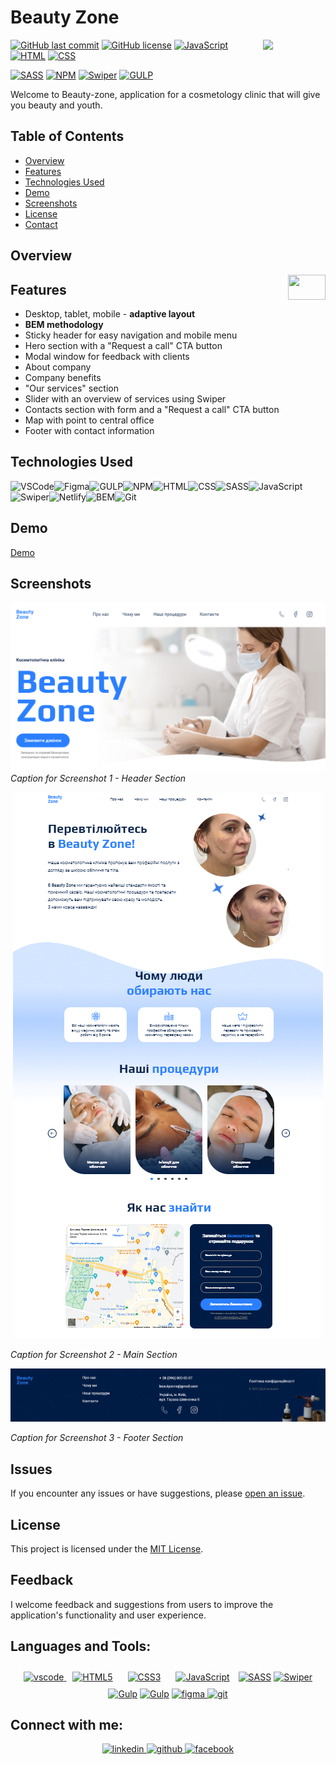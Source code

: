# Beauty Zone

<img align="right" src="https://media.giphy.com/media/du3J3cXyzhj75IOgvA/giphy.gif" width="100"/>

[![GitHub last commit](https://img.shields.io/github/last-commit/Sokolova88/Beauty-zone)](https://github.com/Sokolova88/Beauty-zone/commits/main)
[![GitHub license](https://img.shields.io/github/license/Sokolova88/Beauty-zone)](https://github.com/Sokolova88/Beauty-zone/blob/main/LICENSE)
[![JavaScript](https://img.shields.io/badge/JavaScript-Latest-yellow.svg)](https://developer.mozilla.org/en-US/docs/Web/JavaScript)
[![HTML](https://img.shields.io/badge/HTML5-<!DOCTYPE%20html>-orange)](https://developer.mozilla.org/en-US/docs/Web/HTML)
[![CSS](https://img.shields.io/badge/CSS3-styles-blue)](https://developer.mozilla.org/en-US/docs/Web/CSS)

[![SASS](https://img.shields.io/badge/SASS-pink)](https://sass-lang.com/)
[![NPM](https://img.shields.io/badge/npm-red)](https://www.npmjs.com/)
[![Swiper](https://img.shields.io/badge/swiper-blue)](https://swiperjs.com/)
[![GULP](https://img.shields.io/badge/Gulp-tomato)](https://gulpjs.com/)

Welcome to Beauty-zone, application for a cosmetology clinic that will give you beauty and youth.

## Table of Contents

- [Overview](#overview)
- [Features](#features)
- [Technologies Used](#technologies-used)
- [Demo](#demo)
- [Screenshots](#screenshots)
- [License](#license)
- [Contact](#connect-with-me)

## Overview

<img align="right" src="./img/icons/logo.svg" width="60" height="40" color="black"/>

<!-- **Beauty-zone**  -----Overview-----
 -->

## Features

- Desktop, tablet, mobile - **adaptive layout**
- **BEM methodology**
- Sticky header for easy navigation and mobile menu
- Hero section with a "Request a call" CTA button
- Modal window for feedback with clients
- About company
- Company benefits
- "Our services" section
- Slider with an overview of services using Swiper
- Contacts section with form and a "Request a call" CTA button
- Map with point to central office
- Footer with contact information

## Technologies Used

![VSCode](https://img.shields.io/badge/Visual_Studio_Code-0078D4?style=for-the-badge&logo=visual%20studio%20code&logoColor=white)![Figma](https://img.shields.io/badge/Figma-F24E1E?style=for-the-badge&logo=figma&logoColor=white)![GULP](https://img.shields.io/badge/GULP-lightgrey?style=for-the-badge&logo=gulp)![NPM](https://img.shields.io/badge/npm-CB3837?style=for-the-badge&logo=npm&logoColor=white)![HTML](https://img.shields.io/badge/HTML5-E34F26.svg?style=for-the-badge&logo=HTML5&logoColor=white)![CSS](https://img.shields.io/badge/CSS3-1572B6.svg?style=for-the-badge&logo=CSS3&logoColor=white)![SASS](https://img.shields.io/badge/Sass-CC6699?style=for-the-badge&logo=sass&logoColor=white)![JavaScript](https://img.shields.io/badge/JavaScript-F7DF1E.svg?style=for-the-badge&logo=JavaScript&logoColor=black)![Swiper](https://img.shields.io/badge/Swiper-007aff?style=for-the-badge&logo=swiper)![Netlify](https://img.shields.io/badge/Netlify-00C7B7?style=for-the-badge&logo=netlify&logoColor=white)![BEM](https://img.shields.io/badge/BEM-052433?style=for-the-badge&logo=BEM&logoColor=white)![Git](https://img.shields.io/badge/Git-black?style=for-the-badge&logo=git)

## Demo

[Demo](https://sokolova88.github.io/Beauty-zone/)

## Screenshots

![Home Page](./src/screen/header-page.png) _Caption for Screenshot 1 - Header Section_

<p align="center">
  <img src="./src/screen/main-page.png" alt="Screenshot 2 - Main Section">
</p>

_Caption for Screenshot 2 - Main Section_

<p align="center">
  <img src="./src/screen/footer-page.png" alt="Screenshot 3 - Footer Section">
</p>

_Caption for Screenshot 3 - Footer Section_

## Issues

If you encounter any issues or have suggestions, please
[open an issue](https://github.com/Sokolova88/Beauty-zone/issues).

## License

This project is licensed under the [MIT License](LICENSE).

## Feedback

I welcome feedback and suggestions from users to improve the application's functionality and user
experience.

## Languages and Tools:

<div align="center">

<a href="https://code.visualstudio.com/" target="_blank" rel="noreferrer"><img src="https://www.svgrepo.com/show/374171/vscode.svg" alt="vscode" width="40" height="40"/>
</a>
<a href="https://en.wikipedia.org/wiki/HTML5" target="_blank"><img style="margin: 10px" src="https://www.svgrepo.com/show/452228/html-5.svg" alt="HTML5" height="40" /></a>
<a href="https://www.w3schools.com/css/" target="_blank"><img style="margin: 10px" src="https://www.svgrepo.com/show/373535/css.svg" alt="CSS3" height="40" /></a>
<a href="https://www.javascript.com/" target="_blank"><img style="margin: 10px" src="https://www.svgrepo.com/show/452045/js.svg" alt="JavaScript" height="40" /></a>
<a href="https://sass-lang.com/" target="_blank" rel="noreferrer"><img src="https://www.svgrepo.com/show/354310/sass.svg" width="36" height="36" alt="SASS" /></a>
<a href="https://swiperjs.com/" target="_blank" rel="noreferrer"><img src="https://swiperjs.com/images/swiper-logo.svg" width="36" height="36" alt="Swiper" /></a>
<a href="https://gulpjs.com/" target="_blank" rel="noreferrer"><img src="https://www.svgrepo.com/show/353845/gulp.svg" width="36" height="36" alt="Gulp" /></a>
<a href="https://www.npmjs.com/" target="_blank" rel="noreferrer"><img src="https://www.svgrepo.com/show/452077/npm.svg" width="36" height="36" alt="Gulp" /></a>
<a href="https://www.figma.com/" target="_blank" rel="noreferrer"><img src="https://www.svgrepo.com/show/448222/figma.svg" alt="figma" width="40" height="40"/>
</a>
<a href="https://git-scm.com/" target="_blank" rel="noreferrer"><img src="https://www.svgrepo.com/show/452210/git.svg" alt="git" width="40" height="40"/>
</a>

</div>

## Connect with me:

<div align="center">
<a href="https://www.linkedin.com/in/anna-sokolova-71244a200/" target="_blank">
<img src="https://img.shields.io/badge/linkedin-%231E77B5.svg?&style=for-the-badge&logo=linkedin&logoColor=white" alt="linkedin" style="margin-bottom: 5px;" />
</a>
<a href="https://github.com/Sokolova88" target="_blank">
<img src="https://img.shields.io/badge/github-%2324292e.svg?&style=for-the-badge&logo=github&logoColor=white" alt="github" style="margin-bottom: 5px;" />
</a>
<a href="https://www.facebook.com/anchoysss" target="_blank">
<img src=https://img.shields.io/badge/facebook-%232E87FB.svg?&style=for-the-badge&logo=facebook&logoColor=white alt=facebook style="margin-bottom: 5px;" />
</a>
</div>
